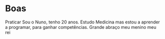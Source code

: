 # Boas
Praticar
Sou o Nuno, tenho 20 anos. Estudo Medicina mas estou a aprender a programar, para ganhar competências. Grande abraço meu menino meu rei
